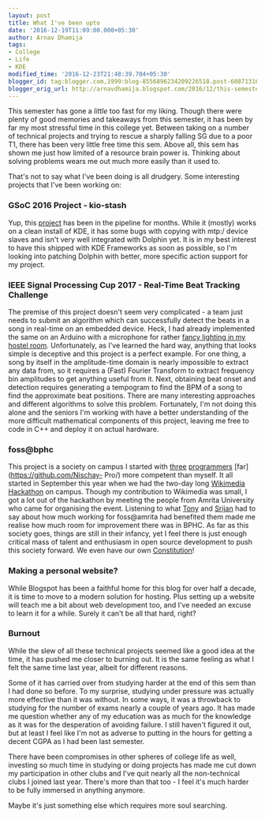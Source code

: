 ```yaml
---
layout: post
title: What I've been upto
date: '2016-12-19T11:09:00.000+05:30'
author: Arnav Dhamija
tags:
- College
- Life
- KDE
modified_time: '2016-12-23T21:48:39.704+05:30'
blogger_id: tag:blogger.com,1999:blog-8556896234209226518.post-6087131666619188580
blogger_orig_url: http://arnavdhamija.blogspot.com/2016/12/this-semester-has-gone-little-too-fast.html
---
```


This semester has gone a _little_ too fast for my liking. Though there were
plenty of good memories and takeaways from this semester, it has been by far
my most stressful time in this college yet. Between taking on a number of
technical projects and trying to rescue a sharply falling SG due to a poor T1,
there has been very little free time this sem. Above all, this sem has shown
me just how limited of a resource brain power is. Thinking about solving
problems wears me out much more easily than it used to.  

That's not to say what I've been doing is all drudgery. Some interesting
projects that I've been working on:  


### GSoC 2016 Project - kio-stash


Yup, this [project](https://github.com/KDE/kio-stash) has been in the pipeline
for months. While it (mostly) works on a clean install of KDE, it has some
bugs with copying with mtp:/ device slaves and isn't very well integrated with
Dolphin yet. It is in my best interest to have this shipped with KDE
Frameworks as soon as possible, so I'm looking into patching Dolphin with
better, more specific action support for my project.  

### IEEE Signal Processing Cup 2017 - Real-Time Beat Tracking Challenge

The premise of this project doesn't seem very complicated - a team just needs
to submit an algorithm which can successfully detect the beats in a song in
real-time on an embedded device. Heck, I had already implemented the same on
an Arduino with a microphone for rather [fancy lighting in my hostel
room](https://www.youtube.com/watch?v=lMb1XScNgOs). Unfortunately, as I've
learned the hard way, anything that looks simple is deceptive and this project
is a perfect example. For one thing, a song by itself in the amplitude-time
domain is nearly impossible to extract any data from, so it requires a (Fast)
Fourier Transform to extract frequency bin amplitudes to get anything useful
from it. Next, obtaining beat onset and detection requires generating a
tempogram to find the BPM of a song to find the approximate beat positions.
There are many interesting approaches and different algorithms to solve this
problem. Fortunately, I'm not doing this alone and the seniors I'm working
with have a better understanding of the more difficult mathematical components
of this project, leaving me free to code in C++ and deploy it on actual
hardware.  

### foss@bphc

This project is a society on campus I started with
[three](https://github.com/aero31aero/)
[programmers](https://github.com/TestSubjector) [far](https://github.com/Nischay-
Pro/) more competent than myself. It all started in September this year
when we had the two-day long [Wikimedia
Hackathon](https://www.mediawiki.org/wiki/Wikimedia_Hackathon_BPHC) on campus.
Though my contribution to Wikimedia was small, I got a lot out of the
hackathon by meeting the people from Amrita University who came for organising
the event. Listening to what
[Tony](https://www.mediawiki.org/wiki/User:01tonythomas) and
[Srijan](http://srijanagarwal.me/) had to say about how much working for
foss@amrita had benefited them made me realise how much room for improvement
there was in BPHC. As far as this society goes, things are still in their
infancy, yet I feel there is just enough critical mass of talent and
enthusiasm in open source development to push this society forward. We even
have our own
[Constitution](https://fossbphc.github.io/docs/constitution.html)!  

### Making a personal website?

While Blogspot has been a faithful home for this blog for over half a decade,
it is time to move to a modern solution for hosting. Plus setting up a website
will teach me a bit about web development too, and I've needed an excuse to
learn it for a while. Surely it can't be all that hard, right?  

### Burnout

While the slew of all these technical projects seemed like a good idea at the
time, it has pushed me closer to burning out. It is the same feeling as what I
felt the same time last year, albeit for different reasons.  

Some of it has carried over from studying harder at the end of this sem than I
had done so before. To my surprise, studying under pressure was actually more
effective than it was without. In some ways, it was a throwback to studying
for the number of exams nearly a couple of years ago. It has made me question
whether any of my education was as much for the knowledge as it was for the
desperation of avoiding failure. I still haven't figured it out, but at least
I feel like I'm not as adverse to putting in the hours for getting a decent
CGPA as I had been last semester.  

There have been compromises in other spheres of college life as well,
investing so much time in studying or doing projects has made me cut down my
participation in other clubs and I've quit nearly all the non-technical clubs
I joined last year. There's more than that too - I feel it's much harder to be
fully immersed in anything anymore.  

Maybe it's just something else which requires more soul searching.
